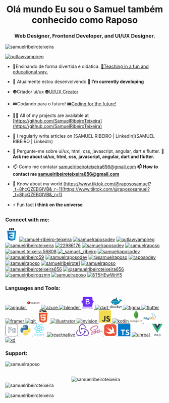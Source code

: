 <h1 align="center">Olá mundo Eu sou o Samuel também conhecido como Raposo</h1>
<h3 align="center">Web Designer, Frontend Developer, and UI/UX Designer.</h3>

<p align="left"> <img src="https://komarev.com/ghpvc/?username=samuelribeiroteixeira&label=Profile%20views&color=0e75b6&style=flat" alt="samuelribeiroteixeira" /> </p>

<p align="left"> <a href="https://twitter.com/outlawvampireg" target="blank"><img src="https://img.shields.io/twitter/follow/outlawvampireg?logo=twitter&style=for-the-badge" alt="outlawvampireg" /></a> </p>

- 🦊Ensinando de forma divertida e didatica. [🦊Teaching in a fun and educational way.](https://www.youtube.com/channel/UCCYeHPcSRMj4cE0f-rcvR1A)

- 🌱 Atualmente estou desenvolvendo **🌱 I’m currently developing**

- 👽Criador ui/ux [👽UI/UX Creator](https://www.behance.net/samuelribeiro59)

- 🎟️Codando para o futuro! [🎟️Coding for the future!](https://beacons.ai/samuelraposo)

- 👨‍💻 All of my projects are available at [https://github.com/SamuelRibeiroTeixeira](https://github.com/SamuelRibeiroTeixeira)

- 📝 I regularly write articles on [SAMUEL RIBEIRO | LinkedIn](SAMUEL RIBEIRO | LinkedIn)

- 💬 Pergunte-me sobre ui/ux, html, css, javascript, angular, dart e flutter. **💬 Ask me about ui/ux, html, css, javascript, angular, dart and flutter.**

- 📫 Como me contatar samuelribeiroteixeira656@gmail.com **📫 How to contact me samuelribeiroteixeira656@gmail.com**

- 📄 Know about my world [https://www.tiktok.com/@rapososamuel?_t=8hcQZEBGIVB&_r=1](https://www.tiktok.com/@rapososamuel?_t=8hcQZEBGIVB&_r=1)

- ⚡ Fun fact **i think on the universe**

<h3 align="left">Connect with me:</h3>
<p align="left">
<a src="https://raw.githubusercontent.com/Hardik0307/Hardik0307/master/assets/canvasjs-charts.svg" alt="canvasjs" width="40" height="40"/> </a> <a href="https://www.w3schools.com/css/" target="_blank" rel="noreferrer"> <img src="https://raw.githubusercontent.com/devicons/devicon/master/icons/css3/css3-original-wordmark.svg" alt="css3" width="40" height="40"/></a> 
<a href="https://codepen.io/samuel-ribeiro-teixeira" target="blank"><img align="center" src="https://raw.githubusercontent.com/rahuldkjain/github-profile-readme-generator/master/src/images/icons/Social/codepen.svg" alt="samuel-ribeiro-teixeira" height="30" width="40" /></a>
<a href="https://dev.to/samuelraposodev" target="blank"><img align="center" src="https://raw.githubusercontent.com/rahuldkjain/github-profile-readme-generator/master/src/images/icons/Social/devto.svg" alt="samuelraposodev" height="30" width="40" /></a>
<a href="https://twitter.com/outlawvampireg" target="blank"><img align="center" src="https://raw.githubusercontent.com/rahuldkjain/github-profile-readme-generator/master/src/images/icons/Social/twitter.svg" alt="outlawvampireg" height="30" width="40" /></a>
<a href="https://linkedin.com/in/samuelribeiroteixeira" target="blank"><img align="center" src="https://raw.githubusercontent.com/rahuldkjain/github-profile-readme-generator/master/src/images/icons/Social/linked-in-alt.svg" alt="samuelribeiroteixeira" height="30" width="40" /></a>
<a href="https://stackoverflow.com/users/22986176" target="blank"><img align="center" src="https://raw.githubusercontent.com/rahuldkjain/github-profile-readme-generator/master/src/images/icons/Social/stack-overflow.svg" alt="22986176" height="30" width="40" /></a>
<a href="https://codesandbox.com/samuelraposodev" target="blank"><img align="center" src="https://raw.githubusercontent.com/rahuldkjain/github-profile-readme-generator/master/src/images/icons/Social/codesandbox.svg" alt="samuelraposodev" height="30" width="40" /></a>
<a href="https://kaggle.com/samuelraposo" target="blank"><img align="center" src="https://raw.githubusercontent.com/rahuldkjain/github-profile-readme-generator/master/src/images/icons/Social/kaggle.svg" alt="samuelraposo" height="30" width="40" /></a>
<a href="https://fb.com/samuel.teixeira.56808" target="blank"><img align="center" src="https://raw.githubusercontent.com/rahuldkjain/github-profile-readme-generator/master/src/images/icons/Social/facebook.svg" alt="samuel.teixeira.56808" height="30" width="40" /></a>
<a href="https://instagram.com/_samuel._ribeiro" target="blank"><img align="center" src="https://raw.githubusercontent.com/rahuldkjain/github-profile-readme-generator/master/src/images/icons/Social/instagram.svg" alt="_samuel._ribeiro" height="30" width="40" /></a>
<a href="https://dribbble.com/samuelraposodev" target="blank"><img align="center" src="https://raw.githubusercontent.com/rahuldkjain/github-profile-readme-generator/master/src/images/icons/Social/dribbble.svg" alt="samuelraposodev" height="30" width="40" /></a>
<a href="https://www.behance.net/samuelribeiro59" target="blank"><img align="center" src="https://raw.githubusercontent.com/rahuldkjain/github-profile-readme-generator/master/src/images/icons/Social/behance.svg" alt="samuelribeiro59" height="30" width="40" /></a>
<a href="https://hashnode.com/samuelraposodev" target="blank"><img align="center" src="https://raw.githubusercontent.com/rahuldkjain/github-profile-readme-generator/master/src/images/icons/Social/hashnode.svg" alt="samuelraposodev" height="30" width="40" /></a>
<a href="https://medium.com/@samuelraposo" target="blank"><img align="center" src="https://raw.githubusercontent.com/rahuldkjain/github-profile-readme-generator/master/src/images/icons/Social/medium.svg" alt="@samuelraposo" height="30" width="40" /></a>
<a href="https://www.youtube.com/c/raposodev" target="blank"><img align="center" src="https://raw.githubusercontent.com/rahuldkjain/github-profile-readme-generator/master/src/images/icons/Social/youtube.svg" alt="raposodev" height="30" width="40" /></a>
<a href="https://www.codechef.com/users/samuelraposo" target="blank"><img align="center" src="https://cdn.jsdelivr.net/npm/simple-icons@3.1.0/icons/codechef.svg" alt="samuelraposo" height="30" width="40" /></a>
<a href="https://www.hackerrank.com/samuelribeirote1" target="blank"><img align="center" src="https://raw.githubusercontent.com/rahuldkjain/github-profile-readme-generator/master/src/images/icons/Social/hackerrank.svg" alt="samuelribeirote1" height="30" width="40" /></a>
<a href="https://codeforces.com/profile/samuelraposo" target="blank"><img align="center" src="https://raw.githubusercontent.com/rahuldkjain/github-profile-readme-generator/master/src/images/icons/Social/codeforces.svg" alt="samuelraposo" height="30" width="40" /></a>
<a href="https://www.leetcode.com/samuelribeiroteixeira656" target="blank"><img align="center" src="https://raw.githubusercontent.com/rahuldkjain/github-profile-readme-generator/master/src/images/icons/Social/leet-code.svg" alt="samuelribeiroteixeira656" height="30" width="40" /></a>
<a href="https://www.hackerearth.com/@samuelribeiroteixeira656" target="blank"><img align="center" src="https://raw.githubusercontent.com/rahuldkjain/github-profile-readme-generator/master/src/images/icons/Social/hackerearth.svg" alt="@samuelribeiroteixeira656" height="30" width="40" /></a>
<a href="https://auth.geeksforgeeks.org/user/samuelribeiroqzmn" target="blank"><img align="center" src="https://raw.githubusercontent.com/rahuldkjain/github-profile-readme-generator/master/src/images/icons/Social/geeks-for-geeks.svg" alt="samuelribeiroqzmn" height="30" width="40" /></a>
<a href="https://www.topcoder.com/members/samuelraposo" target="blank"><img align="center" src="https://raw.githubusercontent.com/rahuldkjain/github-profile-readme-generator/master/src/images/icons/Social/topcoder.svg" alt="samuelraposo" height="30" width="40" /></a>
<a href="https://discord.gg/8T5HEwWnY5" target="blank"><img align="center" src="https://raw.githubusercontent.com/rahuldkjain/github-profile-readme-generator/master/src/images/icons/Social/discord.svg" alt="8T5HEwWnY5" height="30" width="40" /></a>
</p>

<h3 align="left">Languages and Tools:</h3>
<p align="left"> <a href="https://angular.io" target="_blank" rel="noreferrer"> <img src="https://angular.io/assets/images/logos/angular/angular.svg" alt="angular" width="40" height="40"/> </a> <a href="https://angular.io" target="_blank" rel="noreferrer"> <img src="https://raw.githubusercontent.com/devicons/devicon/master/icons/angularjs/angularjs-original-wordmark.svg" alt="angularjs" width="40" height="40"/> </a> <a href="https://azure.microsoft.com/en-in/" target="_blank" rel="noreferrer"> <img src="https://www.vectorlogo.zone/logos/microsoft_azure/microsoft_azure-icon.svg" alt="azure" width="40" height="40"/> </a> <a href="https://www.blender.org/" target="_blank" rel="noreferrer"> <img src="https://download.blender.org/branding/community/blender_community_badge_white.svg" alt="blender" width="40" height="40"/> </a> <a href="https://getbootstrap.com" target="_blank" rel="noreferrer"> <img src="https://raw.githubusercontent.com/devicons/devicon/master/icons/bootstrap/bootstrap-plain-wordmark.svg" alt="bootstrap" width="40" height="40"/> </a> <a href="https://canvasjs.com" target="_blank" rel="noreferrer"> <img  src="https://www.vectorlogo.zone/logos/dartlang/dartlang-icon.svg" alt="dart" width="40" height="40"/> </a> <a href="https://www.docker.com/" target="_blank" rel="noreferrer"> <img src="https://raw.githubusercontent.com/devicons/devicon/master/icons/docker/docker-original-wordmark.svg" alt="docker" width="40" height="40"/> </a> <a href="https://www.figma.com/" target="_blank" rel="noreferrer"> <img src="https://www.vectorlogo.zone/logos/figma/figma-icon.svg" alt="figma" width="40" height="40"/> </a> <a href="https://flutter.dev" target="_blank" rel="noreferrer"> <img src="https://www.vectorlogo.zone/logos/flutterio/flutterio-icon.svg" alt="flutter" width="40" height="40"/> </a> <a href="https://www.framer.com/" target="_blank" rel="noreferrer"> <img src="https://www.vectorlogo.zone/logos/framer/framer-icon.svg" alt="framer" width="40" height="40"/> </a> <a href="https://git-scm.com/" target="_blank" rel="noreferrer"> <img src="https://www.vectorlogo.zone/logos/git-scm/git-scm-icon.svg" alt="git" width="40" height="40"/> </a> <a href="https://www.w3.org/html/" target="_blank" rel="noreferrer"> <img src="https://raw.githubusercontent.com/devicons/devicon/master/icons/html5/html5-original-wordmark.svg" alt="html5" width="40" height="40"/> </a> <a href="https://www.adobe.com/in/products/illustrator.html" target="_blank" rel="noreferrer"> <img src="https://www.vectorlogo.zone/logos/adobe_illustrator/adobe_illustrator-icon.svg" alt="illustrator" width="40" height="40"/> </a> <a href="https://www.invisionapp.com/" target="_blank" rel="noreferrer"> <img src="https://www.vectorlogo.zone/logos/invisionapp/invisionapp-icon.svg" alt="invision" width="40" height="40"/> </a> <a href="https://developer.mozilla.org/en-US/docs/Web/JavaScript" target="_blank" rel="noreferrer"> <img src="https://raw.githubusercontent.com/devicons/devicon/master/icons/javascript/javascript-original.svg" alt="javascript" width="40" height="40"/> </a> <a href="https://kotlinlang.org" target="_blank" rel="noreferrer"> <img src="https://www.vectorlogo.zone/logos/kotlinlang/kotlinlang-icon.svg" alt="kotlin" width="40" height="40"/> </a> <a href="https://www.mongodb.com/" target="_blank" rel="noreferrer"> <img src="https://raw.githubusercontent.com/devicons/devicon/master/icons/mongodb/mongodb-original-wordmark.svg" alt="mongodb" width="40" height="40"/> </a> <a href="https://www.mysql.com/" target="_blank" rel="noreferrer"> <img src="https://raw.githubusercontent.com/devicons/devicon/master/icons/mysql/mysql-original-wordmark.svg" alt="mysql" width="40" height="40"/> </a> <a href="https://www.photoshop.com/en" target="_blank" rel="noreferrer"> <img src="https://raw.githubusercontent.com/devicons/devicon/master/icons/photoshop/photoshop-line.svg" alt="photoshop" width="40" height="40"/> </a> <a href="https://www.python.org" target="_blank" rel="noreferrer"> <img src="https://raw.githubusercontent.com/devicons/devicon/master/icons/python/python-original.svg" alt="python" width="40" height="40"/> </a> <a href="https://reactjs.org/" target="_blank" rel="noreferrer"> <img src="https://raw.githubusercontent.com/devicons/devicon/master/icons/react/react-original-wordmark.svg" alt="react" width="40" height="40"/> </a> <a href="https://reactnative.dev/" target="_blank" rel="noreferrer"> <img src="https://reactnative.dev/img/header_logo.svg" alt="reactnative" width="40" height="40"/> </a> <a href="https://redux.js.org" target="_blank" rel="noreferrer"> <img src="https://raw.githubusercontent.com/devicons/devicon/master/icons/redux/redux-original.svg" alt="redux" width="40" height="40"/> </a> <a href="https://sass-lang.com" target="_blank" rel="noreferrer"> <img src="https://raw.githubusercontent.com/devicons/devicon/master/icons/sass/sass-original.svg" alt="sass" width="40" height="40"/> </a> <a href="https://developer.apple.com/swift/" target="_blank" rel="noreferrer"> <img src="https://raw.githubusercontent.com/devicons/devicon/master/icons/swift/swift-original.svg" alt="swift" width="40" height="40"/> </a> <a href="https://www.typescriptlang.org/" target="_blank" rel="noreferrer"> <img src="https://raw.githubusercontent.com/devicons/devicon/master/icons/typescript/typescript-original.svg" alt="typescript" width="40" height="40"/> </a> <a href="https://unrealengine.com/" target="_blank" rel="noreferrer"> <img src="https://raw.githubusercontent.com/kenangundogan/fontisto/036b7eca71aab1bef8e6a0518f7329f13ed62f6b/icons/svg/brand/unreal-engine.svg" alt="unreal" width="40" height="40"/> </a> <a href="https://vuejs.org/" target="_blank" rel="noreferrer"> <img src="https://raw.githubusercontent.com/devicons/devicon/master/icons/vuejs/vuejs-original-wordmark.svg" alt="vuejs" width="40" height="40"/> </a> <a href="https://www.adobe.com/products/xd.html" target="_blank" rel="noreferrer"> <img src="https://cdn.worldvectorlogo.com/logos/adobe-xd.svg" alt="xd" width="40" height="40"/> </a> </p>

<h3 align="left">Support:</h3>
<p><a href="https://www.buymeacoffee.com/samuelraposo"> <img align="left" src="https://cdn.buymeacoffee.com/buttons/v2/default-yellow.png" height="50" width="210" alt="samuelraposo" /></a></p><br><br>

<p><img align="left" src="https://github-readme-stats.vercel.app/api/top-langs?username=samuelribeiroteixeira&show_icons=true&locale=en&layout=compact" alt="samuelribeiroteixeira" /></p>

<p>&nbsp;<img align="center" src="https://github-readme-stats.vercel.app/api?username=samuelribeiroteixeira&show_icons=true&locale=en" alt="samuelribeiroteixeira" /></p>

<p><img align="center" src="https://github-readme-streak-stats.herokuapp.com/?user=samuelribeiroteixeira&" alt="samuelribeiroteixeira" /></p>
